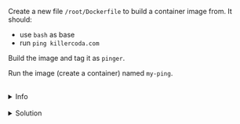 
Create a new file `/root/Dockerfile` to build a container image from. It should:
* use `bash` as base
* run `ping killercoda.com`

Build the image and tag it as `pinger`.

Run the image (create a container) named `my-ping`.


<br>
<details><summary>Info</summary>
<br>

```plain
Dockerfile: List of commands from which an Image can be build

Image: Binary file which includes all data/requirements to be run as a Container

Container: Running instance of an Image

Registry: Place where we can push/pull Images to/from
```

</details>



<br>
<details><summary>Solution</summary>
<br>

<br>

Create the `/root/Dockerfile`:

<br>

```plain
FROM bash
CMD ["ping", "killercoda.com"]
```

<br>

Build the image:

<br>

```plain
podman build -t pinger .

podman image ls
```{{exec}}

<br>

Run the image:

<br>

```plain
podman run --name my-ping pinger
```{{exec}}

</details>
